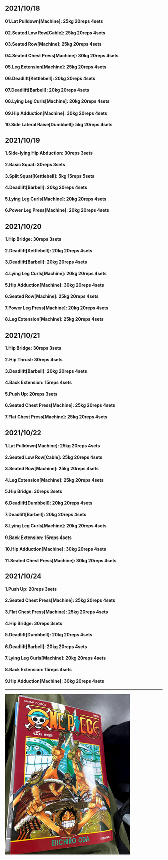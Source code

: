 ## 2021/10/18
#### 01.Lat Pulldown\[Machine\]: 25kg 20reps 4sets
#### 02.Seated Low Row\[Cable\]: 25kg 20reps 4sets
#### 03.Seated Row\[Machine\]: 25kg 20reps 4sets
#### 04.Seated Chest Press\[Machine\]: 30kg 20reps 4sets
#### 05.Leg Extension\[Machine\]: 25kg 20reps 4sets
#### 06.Deadlift\[Kettlebell\]: 20kg 20reps 4sets
#### 07.Deadlift\[Barbell\]: 20kg 20reps 4sets
#### 08.Lying Leg Curls\[Machine\]: 20kg 20reps 4sets
#### 09.Hip Adduction\[Machine\]: 30kg 20reps 4sets
#### 10.Side Lateral Raise\[Dumbbell\]: 5kg 20reps 4sets

## 2021/10/19
#### 1.Side-lying Hip Abduction: 30reps 3sets
#### 2.Basic Squat: 30reps 3sets
#### 3.Split Squat\[Kettlebell\]: 5kg 15reps 5sets
#### 4.Deadlift\[Barbell\]: 20kg 20reps 4sets
#### 5.Lying Leg Curls\[Machine\]: 20kg 20reps 4sets
#### 6.Power Leg Press\[Machine\]: 20kg 20reps 4sets

## 2021/10/20
#### 1.Hip Bridge: 30reps 3sets
#### 2.Deadlift\[Kettlebell\]: 20kg 20reps 4sets
#### 3.Deadlift\[Barbell\]: 20kg 20reps 4sets
#### 4.Lying Leg Curls\[Machine\]: 20kg 20reps 4sets
#### 5.Hip Adduction\[Machine\]: 30kg 20reps 4sets
#### 6.Seated Row\[Machine\]: 25kg 20reps 4sets
#### 7.Power Leg Press\[Machine\]: 20kg 20reps 4sets
#### 8.Leg Extension\[Machine\]: 25kg 20reps 4sets

## 2021/10/21
#### 1.Hip Bridge: 30reps 3sets
#### 2.Hip Thrust: 30reps 4sets
#### 3.Deadlift\[Barbell\]: 20kg 20reps 4sets
#### 4.Back Extension: 15reps 4sets
#### 5.Push Up: 20reps 3sets
#### 6.Seated Chest Press\[Machine\]: 25kg 20reps 4sets
#### 7.Flat Chest Press\[Machine\]: 25kg 20reps 4sets

## 2021/10/22
#### 1.Lat Pulldown\[Machine\]: 25kg 20reps 4sets
#### 2.Seated Low Row\[Cable\]: 25kg 20reps 4sets
#### 3.Seated Row\[Machine\]: 25kg 20reps 4sets
#### 4.Leg Extension\[Machine\]: 25kg 20reps 4sets
#### 5.Hip Bridge: 30reps 3sets
#### 6.Deadlift\[Dumbbell\]: 20kg 20reps 4sets
#### 7.Deadlift\[Barbell\]: 20kg 20reps 4sets
#### 8.Lying Leg Curls\[Machine\]: 20kg 20reps 4sets
#### 9.Back Extension: 15reps 4sets
#### 10.Hip Adduction\[Machine\]: 30kg 20reps 4sets
#### 11.Seated Chest Press\[Machine\]: 30kg 20reps 4sets

## 2021/10/24
#### 1.Push Up: 20reps 3sets
#### 2.Seated Chest Press\[Machine\]: 25kg 20reps 4sets
#### 3.Flat Chest Press\[Machine\]: 25kg 20reps 4sets
#### 4.Hip Bridge: 30reps 3sets
#### 5.Deadlift\[Dumbbell\]: 20kg 20reps 4sets
#### 6.Deadlift\[Barbell\]: 20kg 20reps 4sets
#### 7.Lying Leg Curls\[Machine\]: 20kg 20reps 4sets
#### 8.Back Extension: 15reps 4sets
#### 9.Hip Adduction\[Machine\]: 30kg 20reps 4sets

---
<img src='./_resources/__015.png' width='400px' />
